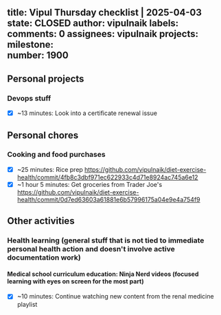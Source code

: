 title:	Vipul Thursday checklist | 2025-04-03
state:	CLOSED
author:	vipulnaik
labels:	
comments:	0
assignees:	vipulnaik
projects:	
milestone:	
number:	1900
--
## Personal projects

### Devops stuff

- [x] ~13 minutes: Look into a certificate renewal issue

## Personal chores

### Cooking and food purchases

- [x] ~25 minutes: Rice prep https://github.com/vipulnaik/diet-exercise-health/commit/4fb8c3dbf971ec622933c4d71e8924ac745a6e12
- [x] ~1 hour 5 minutes: Get groceries from Trader Joe's https://github.com/vipulnaik/diet-exercise-health/commit/0d7ed63603a61881e6b57996175a04e9e4a754f9

## Other activities

### Health learning (general stuff that is not tied to immediate personal health action and doesn't involve active documentation work)

#### Medical school curriculum education: Ninja Nerd videos (focused learning with eyes on screen for the most part)

- [x] ~10 minutes: Continue watching new content from the renal medicine playlist
